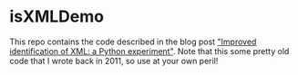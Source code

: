 # isXMLDemo

This repo contains the code described in the blog post ["Improved identification of XML: a Python experiment"](https://www.bitsgalore.org/2011/07/11/improved-identification-xml-python-experiment). Note that this some pretty old code that I wrote back in 2011, so use at your own peril!
 
